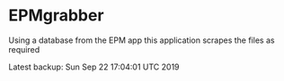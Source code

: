 # EPMgrabber
Using a database from the EPM app this application scrapes the files as required


Latest backup: Sun Sep 22 17:04:01 UTC 2019
